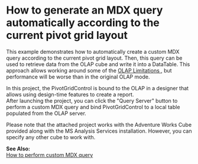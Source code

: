 # How to generate an MDX query automatically according to the current pivot grid layout


<p>This example demonstrates how to automatically create a custom MDX query according to the current pivot grid layout. Then, this query can be used to retrieve data from the OLAP cube and write it into a DataTable. This approach allows working around some of the <a href="http://documentation.devexpress.com/#WindowsForms/CustomDocument3253">OLAP Limitations </a>, but performance will be worse than in the original OLAP mode.</p><p>In this project, the PivotGridControl is bound to the OLAP in a designer that allows using design-time features to create a report.<br />
After launching the project, you can click the "Query Server" button to perform a custom MDX query and bind PivotGridControl to a local table populated from the OLAP server. </p><p>Please note that the attached project works with the Adventure Works Cube provided along with the MS Analysis Services installation. However, you can specify any other cube to work with.</p><p><strong>See Also:</strong><br />
<a href="https://www.devexpress.com/Support/Center/p/E1265">How to perform custom MDX query</a></p>

<br/>


